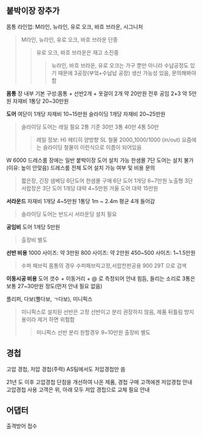 ## 붙박이장 장추가

몸통 라인업: M라인, 뉴라인, 유로 오크, 바흐 브라운, 시그니처
> M라인, 뉴라인, 유로 오크, 바흐 브라운 단종
>> 유로 오크, 바흐 브라운은 재고 소진중
>>> 뉴라인, 바흐 브라운, 유로 오크는 가구 뿐만 아니라 수납공정도 있기 때문에 3공장(부엌+수납납 공장) 생산 가능성 있음, 문의해봐야함 

**몸통**
장 내부 기본 구성:몸통 + 선반2개 + 옷걸이 2개 약 20만원 전후 공임 2+3 약 5만원
자재비 1통당 20~30만원

**도어**
여닫이 1개당 자재비 10~15만원
슬라이딩 1개당 자재비  20~25만원
> 슬라이딩 도어는 레일 필요
> 2통 기준 30만 3통 40만 4통 50만
>> 레일 정보: H) 헤티히 양방향 SL 철물 2000_1000/1000 (in/out)
>> 요즘에는 슬라이딩 철물이 이런식으로 이름이 되어있음

W 6000 드레스룸 장에는 일반 붙박이장 도어 설치 가능
한샘몰 7단 도어는 설치 불가(이유: 높이 안맞음)
드레스룸 전체 도어 설치 가능 여부 및 비용 문의
> 짧은장, 긴장 샘베딩 6단도어 한샘몰 구매 6단 도어 1개당 6~7만원
> 노출형 3단 서랍장은 3단 도어 1개당 대략 4~5만원
> 거울 도어 대략 15만원

**서라운드**
자재비 1개당 4~5만원 
1통당 1m ~ 2.4m 평균 4개 들어감
> 슬라이딩 도어는 반드시 서라운딩 설치 필요

**공임비**
도어 1개당 5만원
> 출장비 별도

**선반 비용**
1000 사이즈: 약 3만원
800 사이즈: 약 2만원
450~500 사이즈: 1~1.5만원
> 수퍼 패브릭 몸통의 경우
> 수퍼패브릭고정,서랍천판공용 900 29T 으로 검색

**이동시공 비용**
도어 갯수 + 이동거리 + @ 로 측정되어 안내 힘듬, 들리는 소리로 3통은 보통 27~30만원 정도(먼저 안내 필요 없음)

플리퍼, 다보(뿔다보, ㄱ다보), 미니픽스
> 미니픽스로 설치된 선반은 고정 선반이고 분리 권장하지 않음, 제품 뒤틀림 방지용이라 제거 하면 위험함
>> 미니픽스 선반 분리 원할경우 9~10만원 출장비 별도

## 경첩
고압 경첩, 저압 경첩(주력)
AS팀에서도 저압경첩만 씀

21년 도 이후 고압경첩 단점을 개선하여 나온 제품, 경첩 구매 고객에겐 저압경첩 안내
고압경첩 사용 고객은 위, 아래 모두 저압 경첩으로 교체 필요 안내

## 어댑터
출격방어 접수

